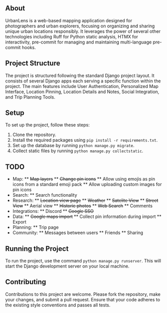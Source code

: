 ## About
UrbanLens is a web-based mapping application designed for photographers and urban explorers, focusing on organizing and sharing unique urban locations responsibly. It leverages the power of several other technologies including Ruff for Python static analysis, HTMX for interactivity, pre-commit for managing and maintaining multi-language pre-commit hooks.

## Project Structure
The project is structured following the standard Django project layout. It consists of several Django apps each serving a specific function within the project. The main features include User Authentication, Personalized Map Interface, Location Pinning, Location Details and Notes, Social Integration, and Trip Planning Tools.

## Setup
To set up the project, follow these steps:
1. Clone the repository.
2. Install the required packages using `pip install -r requirements.txt`.
3. Set up the database by running `python manage.py migrate`.
4. Collect static files by running `python manage.py collectstatic`.

## TODO
* Map:
** <s>Map layers</s>
** <s>Change pin icons</s>
** Allow using emojis as pin icons from a standard emoji pack
** Allow uploading custom images for pin icons
* Search:
** Search functionality
* Research:
** <s>Location view page</s>
** <s>Weather</s>
** <s>Satelite View</s>
** <s>Street View</s>
** Aerial view
** <s>Historic photos</s>
** <s>Web Search</s>
** Comments
* Integrations:
** Discord
** <s>Google SSO</s>
* Data:
** <s>Google maps import</s>
** Collect pin information during import
** Export
* Planning:
** Trip page
* Community:
** Messages between users
** Friends
** Sharing

## Running the Project
To run the project, use the command `python manage.py runserver`. This will start the Django development server on your local machine.

## Contributing
Contributions to this project are welcome. Please fork the repository, make your changes, and submit a pull request. Ensure that your code adheres to the existing style conventions and passes all tests.
